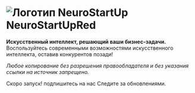 # ![Логотип NeuroStartUp](img/NeuroStartUpIcon.png) NeuroStartUpRed

**Искусственный интеллект, решающий ваши бизнес-задачи.** Воспользуйтесь современными возможностями искусственного интеллекта, оставив конкурентов позади!

_Любое копирование без разрешения правообладателя и без указания ссылки на источник запрещено._

Скоро запуск! подпишитесь на нас Следите за обновлениями.